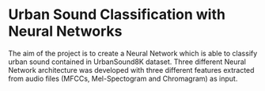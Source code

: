 # Urban Sound Classification with Neural Networks
The aim of the project is to create a Neural Network which is able to classify urban sound contained in UrbanSound8K dataset. Three different Neural Network architecture was developed with three different features extracted from audio files (MFCCs, Mel-Spectogram and Chromagram) as input.
